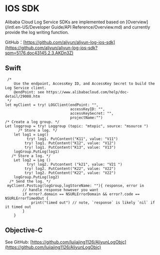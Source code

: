 # IOS SDK

Alibaba Cloud Log Service SDKs are implemented based on [Overview](/intl.en-US/Developer Guide/API Reference/Overview.md) and currently provide the log writing function.

GitHub：[https://github.com/aliyun/aliyun-log-ios-sdk](https://github.com/aliyun/aliyun-log-ios-sdk?spm=5176.doc43145.2.3.AKDn3Z)

## Swift

```
 /*
    Use the endpoint, AccessKey ID, and AccessKey Secret to build the Log Service client.
    @endPoint: see https://www.alibabacloud.com/help/doc-detail/29008.htm
 */
let myClient = try! LOGClient(endPoint: "",
                              accessKeyID: "",
                              accessKeySecret: "",
                              projectName:"")
/* Create a log group. */
Let loggroup = try! Loggroup (topic: "mtopic", source: "msource ")
      /* Store a log. */
    let log1 = Log()
          try! log1. PutContent("K11", value: "V11")
         try! log1. PutContent("K12", value: "V12")
         try! log1. PutContent("K13", value: "V13")
    logGroup.PutLog(log1)
   /* Store a log. */
    Let log2 = Log ()
          try! log2. Putcontent ("k21", value: "V21 ")
         try! log2. PutContent("K22", value: "V22")
         try! log2. PutContent("K22", value: "V22")
    logGroup.PutLog(log2)
  /* Send the log. */
 myClient.PostLog(logGroup,logStoreName: ""){ response, error in
        // handle response however you want
        if error?.domain == NSURLErrorDomain && error?.code == NSURLErrorTimedOut {
            print("timed out") // note, `response` is likely `nil` if it timed out
        }
    }
```

## Objective-C

See GitHub: [https://github.com/lujiajing1126/AliyunLogObjc](https://github.com/lujiajing1126/AliyunLogObjc)

